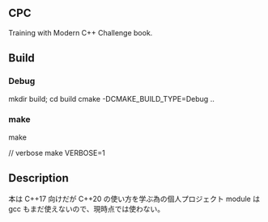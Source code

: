 ## CPC

Training with Modern C++ Challenge book.

## Build

### Debug
mkdir build; cd build
cmake -DCMAKE_BUILD_TYPE=Debug ..

### make

make

// verbose 
make VERBOSE=1


## Description

本は C++17 向けだが C++20 の使い方を学ぶ為の個人プロジェクト
module は gcc もまだ使えないので、現時点では使わない。
